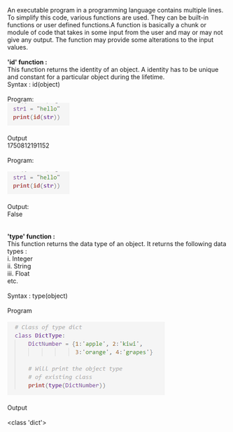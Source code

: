 An executable program in a programming language contains multiple lines. To simplify this code, various functions are used.
They can be built-in functions or user defined functions.A function is basically a chunk or module of code that takes in some input from the user and may or may not give any output. The function may provide some alterations to the input values.<br><br>
<b> 'id' function :</b><br>
This function returns the identity of an object. A identity has to be unique and constant for a particular object during the lifetime.<br>
Syntax : id(object)<br><br>
Program:<br>
<img src="images/img1.PNG"><br><br>
Output<br>
1750812191152<br><br>
Program:<br><br>
<img src="images/img1.PNG"><br><br>
Output:<br>
False<br><br>
<br>
<b> 'type' function :</b><br>
 This function returns the data type of an object. It returns the following data types :<br>
i. Integer<br>
ii. String<br>
iii. Float<br>
etc.<br><br>
Syntax : type(object)<br><br>
Program<br><br>
<img src="images/img3.PNG"><br><br>
Output<br><br>
<class 'dict'><br><br>

<br><br>


